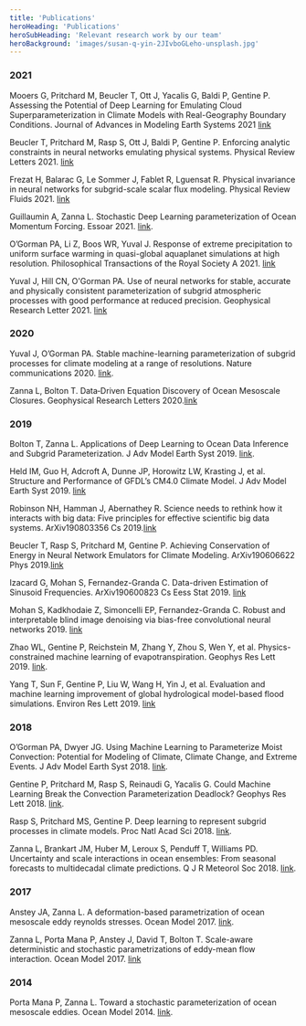 ```yaml
---
title: 'Publications'
heroHeading: 'Publications'
heroSubHeading: 'Relevant research work by our team'
heroBackground: 'images/susan-q-yin-2JIvboGLeho-unsplash.jpg'
---
```



### 2021
Mooers G, Pritchard M, Beucler T, Ott J, Yacalis G, Baldi P, Gentine P. Assessing the Potential of Deep Learning for Emulating Cloud Superparameterization in Climate Models with Real-Geography Boundary Conditions. Journal of Advances in Modeling Earth Systems 2021 [link]( https://doi.org/10.1029/2020MS002385)

Beucler T, Pritchard M, Rasp S, Ott J, Baldi P, Gentine P. Enforcing analytic constraints in neural networks emulating physical systems. Physical Review Letters 2021. [link](https://journals.aps.org/prl/abstract/10.1103/PhysRevLett.126.098302)

Frezat H, Balarac G, Le Sommer J, Fablet R, Lguensat R. Physical invariance in neural networks for subgrid-scale scalar flux modeling. Physical Review Fluids 2021. [link](https://doi.org/10.1103/PhysRevFluids.6.024607)

Guillaumin A, Zanna L. Stochastic Deep Learning parameterization of Ocean Momentum Forcing. Essoar 2021. [link](https://doi.org/10.1002/essoar.10506419.1).

O’Gorman PA, Li Z, Boos WR, Yuval J. Response of extreme precipitation to uniform surface warming in quasi-global aquaplanet simulations at high resolution. Philosophical Transactions of the Royal Society A 2021. [link](https://doi.org/10.1098/rsta.2019.0543)

Yuval J, Hill CN, O'Gorman PA. Use of neural networks for stable, accurate and physically consistent parameterization of subgrid atmospheric processes with good performance at reduced precision. Geophysical Research Letter 2021. [link](https://doi.org/10.1029/2020GL091363)

### 2020

Yuval J, O’Gorman PA. Stable machine-learning parameterization of subgrid processes for climate modeling at a range of resolutions. Nature communications 2020. [link](https://doi.org/10.1038/s41467-020-17142-3).

Zanna L, Bolton T. Data‐Driven Equation Discovery of Ocean Mesoscale Closures. Geophysical Research Letters 2020.[link](https://doi.org/10.1029/2020GL088376)

### 2019

Bolton T, Zanna L. Applications of Deep Learning to Ocean Data Inference and Subgrid Parameterization. J Adv Model Earth Syst 2019. [link](https://doi.org/10.1029/2018MS001472).

Held IM, Guo H, Adcroft A, Dunne JP, Horowitz LW, Krasting J, et al. Structure and Performance of GFDL’s CM4.0 Climate Model. J Adv Model Earth Syst 2019. [link](https://doi.org/10.1029/2019MS001829)

Robinson NH, Hamman J, Abernathey R. Science needs to rethink how it interacts with big data: Five principles for effective scientific big data systems. ArXiv190803356 Cs 2019.[link](https://arxiv.org/abs/1908.03356v1)

Beucler T, Rasp S, Pritchard M, Gentine P. Achieving Conservation of Energy in Neural Network Emulators for Climate Modeling. ArXiv190606622 Phys 2019.[link](https://arxiv.org/pdf/1906.06622.pdf)

Izacard G, Mohan S, Fernandez-Granda C. Data-driven Estimation of Sinusoid Frequencies. ArXiv190600823 Cs Eess Stat 2019. [link](https://papers.nips.cc/paper/2019/file/d0010a6f34908640a4a6da2389772a78-Paper.pdf)

Mohan S, Kadkhodaie Z, Simoncelli EP, Fernandez-Granda C. Robust and interpretable blind image denoising via bias-free convolutional neural networks 2019. [link](https://www.cns.nyu.edu/pub/lcv/mohanKadkhodaie19b.pdf)

Zhao WL, Gentine P, Reichstein M, Zhang Y, Zhou S, Wen Y, et al. Physics-constrained machine learning of evapotranspiration. Geophys Res Lett 2019. [link](https://doi.org/10.1029/2019GL085291).

Yang T, Sun F, Gentine P, Liu W, Wang H, Yin J, et al. Evaluation and machine learning improvement of global hydrological model-based flood simulations. Environ Res Lett 2019. [link](https://iopscience.iop.org/article/10.1088/1748-9326/ab4d5e)

### 2018

O’Gorman PA, Dwyer JG. Using Machine Learning to Parameterize Moist Convection: Potential for Modeling of Climate, Climate Change, and Extreme Events. J Adv Model Earth Syst 2018. [link](https://doi.org/10.1029/2018MS001351).

Gentine P, Pritchard M, Rasp S, Reinaudi G, Yacalis G. Could Machine Learning Break the Convection Parameterization Deadlock? Geophys Res Lett 2018. [link](https://doi.org/10.1029/2018GL078202).

Rasp S, Pritchard MS, Gentine P. Deep learning to represent subgrid processes in climate models. Proc Natl Acad Sci 2018. [link](https://doi.org/10.1073/pnas.1810286115).

Zanna L, Brankart JM, Huber M, Leroux S, Penduff T, Williams PD. Uncertainty and scale interactions in ocean ensembles: From seasonal forecasts to multidecadal climate predictions. Q J R Meteorol Soc 2018. [link](https://doi.org/10.1002/qj.3397).

### 2017

Anstey JA, Zanna L. A deformation-based parametrization of ocean mesoscale eddy reynolds stresses. Ocean Model 2017. [link](https://doi.org/10.1016/j.ocemod.2017.02.004).

Zanna L, Porta Mana P, Anstey J, David T, Bolton T. Scale-aware deterministic and stochastic parametrizations of eddy-mean flow interaction. Ocean Model 2017. [link](https://doi.org/10.1016/j.ocemod.2017.01.004)

### 2014

Porta Mana P, Zanna L. Toward a stochastic parameterization of ocean mesoscale eddies. Ocean Model 2014. [link](https://doi.org/10.1016/j.ocemod.2014.04.002).





